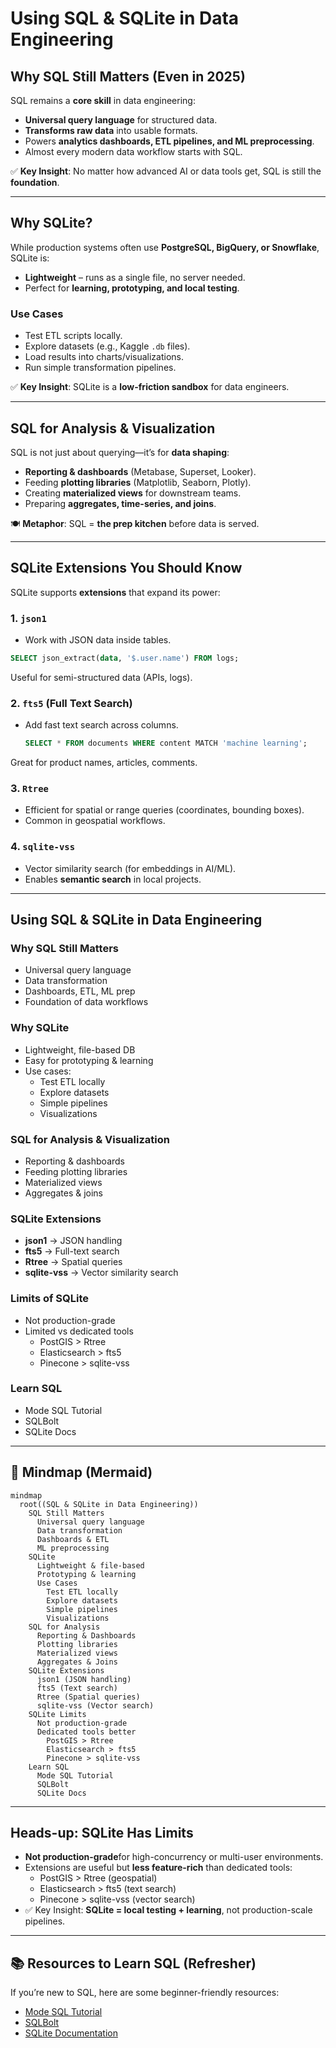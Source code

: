 # Using SQL & SQLite in Data Engineering

## Why SQL Still Matters (Even in 2025)
SQL remains a **core skill** in data engineering:
- **Universal query language** for structured data.  
- **Transforms raw data** into usable formats.  
- Powers **analytics dashboards, ETL pipelines, and ML preprocessing**.  
- Almost every modern data workflow starts with SQL.  

✅ **Key Insight**: No matter how advanced AI or data tools get, SQL is still the **foundation**.

---

## Why SQLite?
While production systems often use **PostgreSQL, BigQuery, or Snowflake**, SQLite is:
- **Lightweight** – runs as a single file, no server needed.  
- Perfect for **learning, prototyping, and local testing**.  

### Use Cases
- Test ETL scripts locally.  
- Explore datasets (e.g., Kaggle `.db` files).  
- Load results into charts/visualizations.  
- Run simple transformation pipelines.  

✅ **Key Insight**: SQLite is a **low-friction sandbox** for data engineers.

---

## SQL for Analysis & Visualization
SQL is not just about querying—it’s for **data shaping**:
- **Reporting & dashboards** (Metabase, Superset, Looker).  
- Feeding **plotting libraries** (Matplotlib, Seaborn, Plotly).  
- Creating **materialized views** for downstream teams.  
- Preparing **aggregates, time-series, and joins**.  

🍽️ **Metaphor**: SQL = **the prep kitchen** before data is served.

---

## SQLite Extensions You Should Know
SQLite supports **extensions** that expand its power:

### 1. `json1`
- Work with JSON data inside tables.  
```sql
SELECT json_extract(data, '$.user.name') FROM logs;
```
Useful for semi-structured data (APIs, logs).
### 2. `fts5` (**Full Text Search**)
- Add fast text search across columns.
  ```sql
  SELECT * FROM documents WHERE content MATCH 'machine learning';
  ```
Great for product names, articles, comments.
### 3. `Rtree`
- Efficient for spatial or range queries (coordinates, bounding boxes).
- Common in geospatial workflows.
### 4. `sqlite-vss`
- Vector similarity search (for embeddings in AI/ML).
- Enables **semantic search** in local projects.
---

## Using SQL & SQLite in Data Engineering

### Why SQL Still Matters
- Universal query language
- Data transformation
- Dashboards, ETL, ML prep
- Foundation of data workflows

### Why SQLite
- Lightweight, file-based DB
- Easy for prototyping & learning
- Use cases:
  - Test ETL locally
  - Explore datasets
  - Simple pipelines
  - Visualizations

### SQL for Analysis & Visualization
- Reporting & dashboards
- Feeding plotting libraries
- Materialized views
- Aggregates & joins

### SQLite Extensions
- **json1** → JSON handling  
- **fts5** → Full-text search  
- **Rtree** → Spatial queries  
- **sqlite-vss** → Vector similarity search  

### Limits of SQLite
- Not production-grade
- Limited vs dedicated tools
  - PostGIS > Rtree
  - Elasticsearch > fts5
  - Pinecone > sqlite-vss

### Learn SQL
- Mode SQL Tutorial
- SQLBolt
- SQLite Docs

---

## 📌 Mindmap (Mermaid)

```mermaid
mindmap
  root((SQL & SQLite in Data Engineering))
    SQL Still Matters
      Universal query language
      Data transformation
      Dashboards & ETL
      ML preprocessing
    SQLite
      Lightweight & file-based
      Prototyping & learning
      Use Cases
        Test ETL locally
        Explore datasets
        Simple pipelines
        Visualizations
    SQL for Analysis
      Reporting & Dashboards
      Plotting libraries
      Materialized views
      Aggregates & Joins
    SQLite Extensions
      json1 (JSON handling)
      fts5 (Text search)
      Rtree (Spatial queries)
      sqlite-vss (Vector search)
    SQLite Limits
      Not production-grade
      Dedicated tools better
        PostGIS > Rtree
        Elasticsearch > fts5
        Pinecone > sqlite-vss
    Learn SQL
      Mode SQL Tutorial
      SQLBolt
      SQLite Docs
```
---

## Heads-up: SQLite Has Limits
- **Not production-grade**for high-concurrency or multi-user environments.
- Extensions are useful but **less feature-rich** than dedicated tools:
  - PostGIS > Rtree (geospatial)
  - Elasticsearch > fts5 (text search)
  - Pinecone > sqlite-vss (vector search)
- ✅ Key Insight: **SQLite = local testing + learning**, not production-scale pipelines.
---

## 📚 Resources to Learn SQL (Refresher)

If you’re new to SQL, here are some beginner-friendly resources:

- [Mode SQL Tutorial](https://mode.com/sql-tutorial)  
- [SQLBolt](https://sqlbolt.com)  
- [SQLite Documentation](https://www.sqlite.org/docs.html)  

